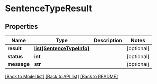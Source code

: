 # SentenceTypeResult

## Properties
Name | Type | Description | Notes
------------ | ------------- | ------------- | -------------
**result** | [**list[SentenceTypeInfo]**](SentenceTypeInfo.md) |  | [optional] 
**status** | **int** |  | [optional] 
**message** | **str** |  | [optional] 

[[Back to Model list]](../README.md#documentation-for-models) [[Back to API list]](../README.md#documentation-for-api-endpoints) [[Back to README]](../README.md)

